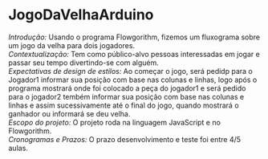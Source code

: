 # JogoDaVelhaArduino
*Introdução:* Usando o programa Flowgorithm, fizemos um fluxograma sobre um jogo da velha para dois jogadores.<br>
*Contextualização:* Tem como público-alvo pessoas interessadas em jogar e passar seu tempo divertindo-se com alguém. <br>
*Expectativas de design de estilos:* Ao começar o jogo, será pedidp para o Jogador1 informar sua posição com base nas colunas e linhas, logo após o programa mostrará onde foi colocado a peça do jogador1 e será pedido para o jogador2 tembém informar sua posição com base nas colunas e linhas e assim sucessivamente até o final do jogo, quando mostrará o ganhador ou informará se deu velha.<br>
*Escopo do projeto:* O projeto roda na linguagem JavaScript e no Flowgorithm.  <br>
*Cronogramas e Prazos:* O prazo desenvolvimento e teste foi entre 4/5 aulas.<br> 
